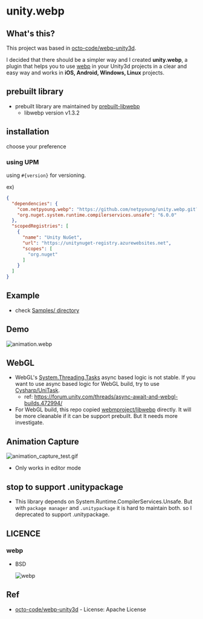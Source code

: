 # unity.webp

## What's this?

 This project was based in [octo-code/webp-unity3d](https://github.com/octo-code/webp-unity3d).

 I decided that there should be a simpler way and I created **unity.webp**, a plugin that helps you to use [webp](https://developers.google.com/speed/webp/) in your Unity3d projects in a clear and easy way and works in **iOS, Android, Windows, Linux** projects.

## prebuilt library

- prebuilt library are maintained by [prebuilt-libwebp](https://github.com/netpyoung/prebuilt-libwebp)
  - libwebp version v1.3.2

## installation

choose your preference

### using UPM

using `#{version}` for versioning.

ex)

``` json
{
  "dependencies": {
    "com.netpyoung.webp": "https://github.com/netpyoung/unity.webp.git?path=unity_project/Assets/unity.webp#0.3.10",
    "org.nuget.system.runtime.compilerservices.unsafe": "6.0.0"
  },
  "scopedRegistries": [
    {
      "name": "Unity NuGet",
      "url": "https://unitynuget-registry.azurewebsites.net",
      "scopes": [
        "org.nuget"
      ]
    }
  ]
}
```

## Example

- check [Samples/ directory](https://github.com/netpyoung/unity.webp/tree/master/unity_project/Assets/Samples)

## Demo

![animation.webp](./animation.webp)

## WebGL

- WebGL's [System.Threading.Tasks](https://docs.microsoft.com/dotnet/api/system.threading.tasks.task?view=net-6.0) async based logic is not stable. If you want to use async based logic for WebGL build, try to use [Cysharp/UniTask](https://github.com/Cysharp/UniTask).
  - ref: <https://forum.unity.com/threads/async-await-and-webgl-builds.472994/>
- For WebGL build, this repo copied [webmproject/libwebp](https://github.com/webmproject/libwebp) directly. It will be more cleanable if it can be support prebuilt. But It needs more investigate.

## Animation Capture
![animation_capture_test.gif](./animation_capture_test.gif)
- Only works in editor mode

## stop to support .unitypackage

- This library depends on System.Runtime.CompilerServices.Unsafe. But with `package manager` and `.unitypackage` it is hard to maintain both. so I deprecated to support .unitypackage.

## LICENCE

### webp

- BSD

  ![webp](webplogo.png)

## Ref

- [octo-code/webp-unity3d](https://github.com/octo-code/webp-unity3d) - License: Apache License
